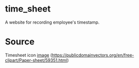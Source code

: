 # time_sheet
A website for recording employee's timestamp.

# Source
  Timesheet icon [image](https://publicdomainvectors.org/en/free-clipart/Paper-sheet/59351.html) (https://publicdomainvectors.org/en/free-clipart/Paper-sheet/59351.html)
